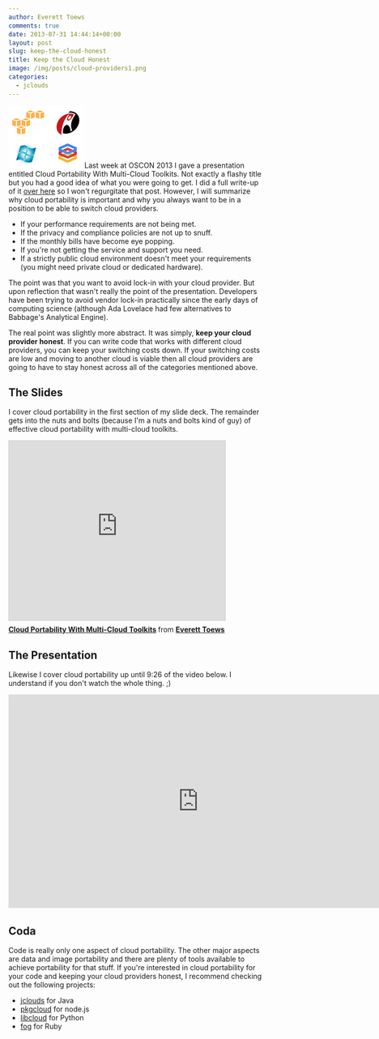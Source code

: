 ```yaml
---
author: Everett Toews
comments: true
date: 2013-07-31 14:44:14+00:00
layout: post
slug: keep-the-cloud-honest
title: Keep the Cloud Honest
image: /img/posts/cloud-providers1.png
categories:
  - jclouds
---
```


<img class="img-right" src="/img/posts/cloud-providers1.png"/>Last week at OSCON 2013 I gave a presentation entitled Cloud Portability With Multi-Cloud Toolkits. Not exactly a flashy title but you had a good idea of what you were going to get. I did a full write-up of it [over here](http://www.rackspace.com/blog/cloud-portability-value-of-the-multi-cloud-toolkit/) so I won't regurgitate that post. However, I will summarize why cloud portability is important and why you always want to be in a position to be able to switch cloud providers.

<!--more-->

  * If your performance requirements are not being met.
  * If the privacy and compliance policies are not up to snuff.
  * If the monthly bills have become eye popping.
  * If you're not getting the service and support you need.
  * If a strictly public cloud environment doesn't meet your requirements (you might need private cloud or dedicated hardware).

The point was that you want to avoid lock-in with your cloud provider. But upon reflection that wasn't really the point of the presentation. Developers have been trying to avoid vendor lock-in practically since the early days of computing science (although Ada Lovelace had few alternatives to Babbage's Analytical Engine).

The real point was slightly more abstract. It was simply, **keep your cloud provider honest**. If you can write code that works with different cloud providers, you can keep your switching costs down. If your switching costs are low and moving to another cloud is viable then all cloud providers are going to have to stay honest across all of the categories mentioned above.

## The Slides

I cover cloud portability in the first section of my slide deck. The remainder gets into the nuts and bolts (because I'm a nuts and bolts kind of guy) of effective cloud portability with multi-cloud toolkits.

<div class="img-center"><iframe src="http://www.slideshare.net/slideshow/embed_code/24524720?rel=0" width="427" height="356" frameborder="0" marginwidth="0" marginheight="0" scrolling="no" style="border:1px solid #CCC; border-width:1px 1px 0; margin-bottom:5px; max-width: 100%;" allowfullscreen> </iframe> <div style="margin-bottom:5px"> <strong> <a href="https://www.slideshare.net/phymata/cloud-portability-with-multicloud-toolkits" title="Cloud Portability With Multi-Cloud Toolkits" target="_blank">Cloud Portability With Multi-Cloud Toolkits</a> </strong> from <strong><a href="http://www.slideshare.net/phymata" target="_blank">Everett Toews</a></strong> </div></div>

## The Presentation

Likewise I cover cloud portability up until 9:26 of the video below. I understand if you don't watch the whole thing. ;)

<iframe width="750" height="422" src="http://www.youtube.com/embed/x9ONOwXGqRU?rel=0" frameborder="0" allowfullscreen></iframe>

## Coda

Code is really only one aspect of cloud portability. The other major aspects are data and image portability and there are plenty of tools available to achieve portability for that stuff. If you're interested in cloud portability for your code and keeping your cloud providers honest, I recommend checking out the following projects:

  * [jclouds](http://jclouds.incubator.apache.org/) for Java
  * [pkgcloud](https://github.com/nodejitsu/pkgcloud) for node.js
  * [libcloud](http://libcloud.apache.org/) for Python
  * [fog](http://fog.io/) for Ruby
